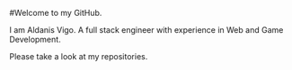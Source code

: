 #Welcome to my GitHub.

I am Aldanis Vigo. A full stack engineer with experience in Web and Game Development.

Please take a look at my repositories.

